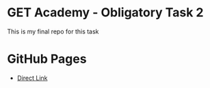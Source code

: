 # GET Academy - Obligatory Task 2

This is my final repo for this task

# GitHub Pages
- [Direct Link](https://stigping.github.io/GETA-M1-O2/)
